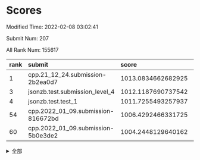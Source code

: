 # Scores

Modified Time: 2022-02-08 03:02:41

Submit Num: 207

All Rank Num: 155617

| rank |               submit               |       score        |       sigma        | pk_num |
| :--- | :--------------------------------- | :----------------- | :----------------- | :----- |
| 1    | cpp.21_12_24.submission-2b2ea0d7   | 1013.0834662682925 | 0.821259690474373  | 3011   |
| 3    | jsonzb.test.submission_level_4     | 1012.1187690737542 | 0.7796658071939193 | 3002   |
| 4    | jsonzb.test.test_1                 | 1011.7255493257937 | 0.7761808747793236 | 3007   |
| 54   | cpp.2022_01_09.submission-816672bd | 1006.4292466331725 | 0.712520238993131  | 3007   |
| 60   | cpp.2022_01_09.submission-5b0e3de2 | 1004.2448129640162 | 0.714107930716186  | 3008   |


<details>
<summary>全部</summary>

| rank |                 submit                 |       score        |       sigma        | pk_num |
| :--- | :------------------------------------- | :----------------- | :----------------- | :----- |
| 1    | cpp.21_12_24.submission-2b2ea0d7       | 1013.0834662682925 | 0.821259690474373  | 3011   |
| 2    | gobigger.level_3.submission_level_3_18 | 1012.4307859697994 | 0.7899964964941618 | 3010   |
| 3    | jsonzb.test.submission_level_4         | 1012.1187690737542 | 0.7796658071939193 | 3002   |
| 4    | jsonzb.test.test_1                     | 1011.7255493257937 | 0.7761808747793236 | 3007   |
| 5    | gobigger.level_3.submission_level_3_6  | 1011.3083111364914 | 0.7502212022100226 | 3007   |
| 6    | gobigger.level_3.submission_level_3_35 | 1011.0681414893265 | 0.7622507644065821 | 3011   |
| 7    | gobigger.level_3.submission_level_3_29 | 1010.9842080279012 | 0.7844097097414258 | 3002   |
| 8    | gobigger.level_3.submission_level_3_23 | 1010.9084368199898 | 0.770445313635499  | 3007   |
| 9    | gobigger.level_3.submission_level_3_3  | 1010.8906533469024 | 0.7789596084730243 | 3011   |
| 10   | gobigger.level_3.submission_level_3_48 | 1010.8248504756774 | 0.7497129824790593 | 3009   |
| 11   | gobigger.level_3.submission_level_3_30 | 1010.7556421013503 | 0.7789012077426065 | 3008   |
| 12   | gobigger.level_3.submission_level_3_4  | 1010.671317849829  | 0.7542349067955851 | 3010   |
| 13   | gobigger.level_3.submission_level_3_33 | 1010.6354590824363 | 0.7620290433559338 | 3014   |
| 14   | gobigger.level_3.submission_level_3_20 | 1010.3210824043811 | 0.7650688726033817 | 3002   |
| 15   | gobigger.level_3.submission_level_3_8  | 1010.3081335906916 | 0.7618319191238394 | 3008   |
| 16   | gobigger.level_3.submission_level_3_26 | 1010.2705547427797 | 0.7811224692045626 | 3001   |
| 17   | gobigger.level_3.submission_level_3_49 | 1010.2072800478397 | 0.753474964472448  | 3008   |
| 18   | gobigger.level_3.submission_level_3_24 | 1010.058313558671  | 0.7746732910047325 | 3007   |
| 19   | gobigger.level_3.submission_level_3_16 | 1010.0578266786033 | 0.761614024424608  | 3006   |
| 20   | gobigger.level_3.submission_level_3_10 | 1010.0538500279225 | 0.7425002864937963 | 3010   |
| 21   | gobigger.level_3.submission_level_3_37 | 1010.0515595983184 | 0.7589626811043276 | 3010   |
| 22   | gobigger.level_3.submission_level_3_39 | 1010.0199284577756 | 0.7836682440329109 | 3012   |
| 23   | gobigger.level_3.submission_level_3_40 | 1009.9477812262021 | 0.7460934431054327 | 3009   |
| 24   | gobigger.level_3.submission_level_3_31 | 1009.9434477126462 | 0.7669421878371976 | 3009   |
| 25   | gobigger.level_3.submission_level_3_2  | 1009.9335085049267 | 0.7675184385757775 | 3008   |
| 26   | gobigger.level_3.submission_level_3_12 | 1009.8756120040059 | 0.7781577518144615 | 3007   |
| 27   | gobigger.level_3.submission_level_3_38 | 1009.871536426883  | 0.7542498325360785 | 3008   |
| 28   | gobigger.level_3.submission_level_3_41 | 1009.7503606682836 | 0.7504550846002764 | 3005   |
| 29   | gobigger.level_3.submission_level_3_27 | 1009.7395669997201 | 0.7478261832207781 | 3010   |
| 30   | gobigger.level_3.submission_level_3_44 | 1009.7114826673055 | 0.7607683621609269 | 3011   |
| 31   | gobigger.level_3.submission_level_3_0  | 1009.7039210448899 | 0.7394154585602659 | 3006   |
| 32   | gobigger.level_3.submission_level_3_43 | 1009.6921110978752 | 0.7577044665746052 | 3008   |
| 33   | gobigger.level_3.submission_level_3_32 | 1009.5976281266309 | 0.7506520711677892 | 3007   |
| 34   | gobigger.level_3.submission_level_3_25 | 1009.3854118810743 | 0.763317653620603  | 3011   |
| 35   | gobigger.level_3.submission_level_3_28 | 1009.3839221446441 | 0.7415671434685696 | 3004   |
| 36   | gobigger.level_3.submission_level_3_34 | 1009.3406635934256 | 0.7283212675242656 | 3005   |
| 37   | gobigger.level_3.submission_level_3_5  | 1009.3252913405843 | 0.7482940792798339 | 3008   |
| 38   | gobigger.level_3.submission_level_3_7  | 1009.3231519499124 | 0.7646804363845043 | 3012   |
| 39   | gobigger.level_3.submission_level_3_1  | 1009.3178691785454 | 0.7709647323978019 | 3007   |
| 40   | gobigger.level_3.submission_level_3_42 | 1009.3102818444135 | 0.7450355490639231 | 3003   |
| 41   | gobigger.level_3.submission_level_3_11 | 1009.2403612734729 | 0.7547454553838328 | 3011   |
| 42   | gobigger.level_3.submission_level_3_14 | 1009.2131123435391 | 0.7487859079660673 | 3007   |
| 43   | gobigger.level_3.submission_level_3_13 | 1009.1797375913862 | 0.7417549858236704 | 3007   |
| 44   | gobigger.level_3.submission_level_3_46 | 1008.9818864041607 | 0.7467229608847895 | 3005   |
| 45   | gobigger.level_3.submission_level_3_17 | 1008.9146139169227 | 0.737601566963402  | 3009   |
| 46   | gobigger.level_3.submission_level_3_36 | 1008.8639468996486 | 0.7486938315826748 | 3005   |
| 47   | gobigger.level_3.submission_level_3_15 | 1008.759861805793  | 0.7707697631169163 | 3005   |
| 48   | gobigger.level_3.submission_level_3_19 | 1008.7533403080294 | 0.7474045209179984 | 3007   |
| 49   | gobigger.level_3.submission_level_3_9  | 1008.7384956997205 | 0.7295670171924922 | 3002   |
| 50   | gobigger.level_3.submission_level_3_22 | 1008.6576493712598 | 0.7765769231743317 | 3005   |
| 51   | gobigger.level_3.submission_level_3_45 | 1008.3251904175419 | 0.7588457681623695 | 3006   |
| 52   | gobigger.level_3.submission_level_3_47 | 1008.2574324698115 | 0.7329554133763166 | 3003   |
| 53   | gobigger.level_3.submission_level_3_21 | 1008.0795066297927 | 0.7408398130578151 | 3006   |
| 54   | cpp.2022_01_09.submission-816672bd     | 1006.4292466331725 | 0.712520238993131  | 3007   |
| 55   | gobigger.level_1.submission_level_1_19 | 1005.085597107121  | 0.724223146405597  | 3011   |
| 56   | gobigger.level_1.submission_level_1_29 | 1004.6263623645549 | 0.7296092791510763 | 3005   |
| 57   | gobigger.level_1.submission_level_1_2  | 1004.5627444025844 | 0.7258433588303921 | 3005   |
| 58   | gobigger.level_1.submission_level_1_30 | 1004.27616866423   | 0.7240786735675898 | 3009   |
| 59   | gobigger.level_1.submission_level_1_25 | 1004.2613045661755 | 0.7308225315083666 | 3007   |
| 60   | cpp.2022_01_09.submission-5b0e3de2     | 1004.2448129640162 | 0.714107930716186  | 3008   |
| 61   | gobigger.level_1.submission_level_1_7  | 1004.1022378643432 | 0.7250833884866694 | 3008   |
| 62   | gobigger.level_1.submission_level_1_26 | 1004.0921228285515 | 0.7176152402720596 | 3005   |
| 63   | gobigger.level_1.submission_level_1_6  | 1004.0792193065946 | 0.7258086120245246 | 3006   |
| 64   | gobigger.level_1.submission_level_1_42 | 1004.0641168332172 | 0.7237581615244462 | 3014   |
| 65   | gobigger.level_1.submission_level_1_9  | 1003.8947521875166 | 0.7242998383359958 | 3013   |
| 66   | gobigger.level_1.submission_level_1_15 | 1003.8266811452474 | 0.7220453788220866 | 3003   |
| 67   | gobigger.level_1.submission_level_1_12 | 1003.7915268553286 | 0.7202322424987441 | 3010   |
| 68   | gobigger.level_1.submission_level_1_49 | 1003.7828342148637 | 0.7189269836909268 | 3003   |
| 69   | gobigger.level_1.submission_level_1_41 | 1003.6820512634052 | 0.6968658119224457 | 3010   |
| 70   | gobigger.level_1.submission_level_1_34 | 1003.6478610254385 | 0.707107285332053  | 3010   |
| 71   | gobigger.level_1.submission_level_1_35 | 1003.6206469131783 | 0.7157913680234563 | 3003   |
| 72   | gobigger.level_1.submission_level_1_39 | 1003.5879482756926 | 0.7088922249126945 | 3009   |
| 73   | gobigger.level_1.submission_level_1_37 | 1003.571155768086  | 0.7187917404526243 | 3003   |
| 74   | gobigger.level_1.submission_level_1_46 | 1003.4969238413202 | 0.7189825288325344 | 3011   |
| 75   | gobigger.level_1.submission_level_1_33 | 1003.461901507191  | 0.7204242505638899 | 3008   |
| 76   | gobigger.level_1.submission_level_1_28 | 1003.4426167004943 | 0.7049736779329001 | 3004   |
| 77   | gobigger.level_1.submission_level_1_23 | 1003.4016693163783 | 0.710397093145113  | 3011   |
| 78   | gobigger.level_1.submission_level_1_20 | 1003.3766033083704 | 0.7063387290763526 | 3007   |
| 79   | gobigger.level_1.submission_level_1_22 | 1003.3429747720696 | 0.7184507758934298 | 3003   |
| 80   | gobigger.level_1.submission_level_1_48 | 1003.2742812109426 | 0.7160924373499323 | 3002   |
| 81   | gobigger.level_1.submission_level_1_44 | 1003.2565153079961 | 0.7053388998212887 | 3006   |
| 82   | gobigger.level_1.submission_level_1_8  | 1003.2492533610766 | 0.7126335940944925 | 3005   |
| 83   | gobigger.level_1.submission_level_1_1  | 1003.2008418261802 | 0.7146950238416392 | 3007   |
| 84   | gobigger.level_1.submission_level_1_21 | 1003.1483578546333 | 0.7128166005499116 | 3008   |
| 85   | gobigger.level_1.submission_level_1_18 | 1003.1455535245442 | 0.7189023781814858 | 3005   |
| 86   | gobigger.level_1.submission_level_1_11 | 1003.1047278560019 | 0.7007865304626636 | 3006   |
| 87   | gobigger.level_1.submission_level_1_4  | 1003.0627918933435 | 0.7235697121484277 | 3008   |
| 88   | gobigger.level_1.submission_level_1_17 | 1003.0447923556727 | 0.7182065772907763 | 3009   |
| 89   | gobigger.level_1.submission_level_1_47 | 1003.0312928553604 | 0.7062474169035682 | 3002   |
| 90   | gobigger.level_1.submission_level_1_5  | 1002.9429402005208 | 0.7236781664447387 | 3004   |
| 91   | gobigger.level_1.submission_level_1_3  | 1002.9419554685569 | 0.7081803546161071 | 3007   |
| 92   | gobigger.level_1.submission_level_1_24 | 1002.88159294218   | 0.7154499821584773 | 3007   |
| 93   | gobigger.level_1.submission_level_1_43 | 1002.8598316719551 | 0.7218023042195001 | 3005   |
| 94   | gobigger.level_1.submission_level_1_14 | 1002.8422434821587 | 0.7091371388133808 | 3009   |
| 95   | gobigger.level_1.submission_level_1_32 | 1002.8248438133699 | 0.712779035910136  | 3011   |
| 96   | gobigger.level_1.submission_level_1_13 | 1002.8221087423169 | 0.7084365655920636 | 3007   |
| 97   | gobigger.level_1.submission_level_1_40 | 1002.7930931087006 | 0.7122425416517735 | 3006   |
| 98   | gobigger.level_1.submission_level_1_45 | 1002.6981590553188 | 0.7171295321182595 | 3012   |
| 99   | gobigger.level_1.submission_level_1_31 | 1002.6059027784205 | 0.7139061017776583 | 3011   |
| 100  | gobigger.level_1.submission_level_1_10 | 1002.5689610188577 | 0.714723910070345  | 3008   |
| 101  | gobigger.level_1.submission_level_1_27 | 1002.252450058854  | 0.7051781166607206 | 3009   |
| 102  | gobigger.level_1.submission_level_1_38 | 1002.1606764771385 | 0.7135851779897366 | 3008   |
| 103  | gobigger.level_1.submission_level_1_0  | 1001.9683622578151 | 0.7118816427455786 | 3011   |
| 104  | gobigger.level_1.submission_level_1_16 | 1001.7626746697288 | 0.7113791126980327 | 3009   |
| 105  | gobigger.level_1.submission_level_1_36 | 1001.5613061656263 | 0.7171483681620879 | 3005   |
| 106  | gobigger.random.submission_random_40   | 997.5106376521322  | 0.7158383743921787 | 3009   |
| 107  | gobigger.random.submission_random_45   | 997.1291432732356  | 0.7114949573043768 | 3008   |
| 108  | gobigger.random.submission_random_1    | 997.104575195322   | 0.7112254300941074 | 3004   |
| 109  | gobigger.random.submission_random_26   | 996.904677179225   | 0.7014960176875145 | 3008   |
| 110  | gobigger.random.submission_random_24   | 996.8076515693976  | 0.7030271142200879 | 3004   |
| 111  | gobigger.random.submission_random_22   | 996.8045869881983  | 0.702494677830438  | 3007   |
| 112  | gobigger.random.submission_random_21   | 996.7986738890642  | 0.7147011411938202 | 3012   |
| 113  | gobigger.random.submission_random_41   | 996.7435523632313  | 0.710763912504339  | 3005   |
| 114  | gobigger.random.submission_random_25   | 996.6226087683002  | 0.7149321869299805 | 3007   |
| 115  | gobigger.random.submission_random_8    | 996.5664311453307  | 0.7132006931003873 | 3004   |
| 116  | gobigger.random.submission_random_13   | 996.4227457532252  | 0.7000887134630142 | 3010   |
| 117  | gobigger.random.submission_random_6    | 996.4179288239548  | 0.7071850599872185 | 3007   |
| 118  | gobigger.random.submission_random_28   | 996.4035352905921  | 0.7135604502819326 | 3008   |
| 119  | gobigger.random.submission_random_44   | 996.3580006477567  | 0.7080532938335515 | 3010   |
| 120  | gobigger.random.submission_random_48   | 996.3559611032127  | 0.7253966787188395 | 3010   |
| 121  | gobigger.random.submission_random_32   | 996.3131630970145  | 0.7183071117308867 | 3009   |
| 122  | gobigger.random.submission_random_34   | 996.2594567716536  | 0.712940454446796  | 3006   |
| 123  | gobigger.random.submission_random_47   | 996.175407976236   | 0.7189739104925665 | 3007   |
| 124  | gobigger.random.submission_random_12   | 996.1055267175791  | 0.7026603091968786 | 3007   |
| 125  | gobigger.random.submission_random_38   | 996.0870086157112  | 0.721570633392926  | 3012   |
| 126  | gobigger.random.submission_random_3    | 996.0492122709812  | 0.7170559747950299 | 3012   |
| 127  | gobigger.random.submission_random_33   | 995.9512577706532  | 0.7323026220577578 | 3001   |
| 128  | gobigger.random.submission_random_30   | 995.9458091406128  | 0.6988690907841405 | 3009   |
| 129  | gobigger.random.submission_random_43   | 995.9200017913203  | 0.7160922798335291 | 3010   |
| 130  | gobigger.random.submission_random_35   | 995.919582401906   | 0.7119484271740392 | 3008   |
| 131  | gobigger.random.submission_random_19   | 995.911303807489   | 0.7015830774525054 | 3007   |
| 132  | gobigger.random.submission_random_46   | 995.8890918226951  | 0.7114407592499522 | 3008   |
| 133  | gobigger.random.submission_random_2    | 995.8575715356659  | 0.7099456177635578 | 3007   |
| 134  | gobigger.random.submission_random_23   | 995.8393401258687  | 0.7072905393310642 | 3004   |
| 135  | gobigger.random.submission_random_9    | 995.8130702232307  | 0.7166623013302869 | 2999   |
| 136  | gobigger.random.submission_random_39   | 995.8087011596409  | 0.7201940737871609 | 3013   |
| 137  | gobigger.random.submission_random_18   | 995.7688902352985  | 0.7080782811860392 | 3004   |
| 138  | gobigger.random.submission_random_20   | 995.6486096183429  | 0.7091465016372023 | 3009   |
| 139  | gobigger.random.submission_random_10   | 995.6463745666637  | 0.700431915803049  | 3012   |
| 140  | gobigger.random.submission_random_42   | 995.6317833763925  | 0.7148146903202355 | 3008   |
| 141  | gobigger.random.submission_random_36   | 995.5706385744032  | 0.7098132199250291 | 3008   |
| 142  | gobigger.random.submission_random_5    | 995.4991332586135  | 0.7146274745625225 | 3011   |
| 143  | gobigger.random.submission_random_15   | 995.4706439241481  | 0.7186757140077642 | 3005   |
| 144  | gobigger.random.submission_random_0    | 995.3836947338173  | 0.7170843887233223 | 3006   |
| 145  | gobigger.random.submission_random_16   | 995.3556343798539  | 0.7142016057492458 | 3010   |
| 146  | gobigger.random.submission_random_17   | 995.3270629906891  | 0.7220377813008619 | 3003   |
| 147  | gobigger.random.submission_random_4    | 995.3016231274261  | 0.7088411568501743 | 3006   |
| 148  | gobigger.random.submission_random_37   | 995.0910862767143  | 0.7236554722962258 | 3012   |
| 149  | gobigger.random.submission_random_29   | 995.0113228875907  | 0.7160361425502233 | 3007   |
| 150  | gobigger.random.submission_random_11   | 994.963216549452   | 0.7171063247581635 | 3011   |
| 151  | gobigger.random.submission_random_27   | 994.9042126823657  | 0.728833720781566  | 3008   |
| 152  | gobigger.random.submission_random_7    | 994.6214303336149  | 0.721653963662183  | 3009   |
| 153  | gobigger.level_2.submission_level_2_31 | 994.6141781051401  | 0.7203208659538495 | 3005   |
| 154  | gobigger.random.submission_random_31   | 994.5382593862377  | 0.7023524404194919 | 3006   |
| 155  | gobigger.random.submission_random_49   | 994.4825172882504  | 0.7282852878584123 | 3001   |
| 156  | gobigger.random.submission_random_14   | 994.4289255290777  | 0.6972346954577343 | 3004   |
| 157  | gobigger.level_2.submission_level_2_10 | 993.8638435877897  | 0.7311493206367863 | 3003   |
| 158  | gobigger.level_2.submission_level_2_30 | 993.8637709907186  | 0.732675806325908  | 3006   |
| 159  | gobigger.level_2.submission_level_2_5  | 993.7717427068503  | 0.7413565112008411 | 3007   |
| 160  | gobigger.level_2.submission_level_2_33 | 993.6701586254696  | 0.7486803228606742 | 3010   |
| 161  | gobigger.level_2.submission_level_2_1  | 993.338542823171   | 0.736738517380386  | 3004   |
| 162  | gobigger.level_2.submission_level_2_7  | 993.3177265841065  | 0.7343233459198196 | 3009   |
| 163  | gobigger.level_2.submission_level_2_14 | 993.1592081422865  | 0.7340060845794545 | 3009   |
| 164  | gobigger.level_2.submission_level_2_22 | 993.0627225371619  | 0.7400233961457783 | 3008   |
| 165  | gobigger.level_2.submission_level_2_12 | 993.0295086991932  | 0.7524971834967729 | 3008   |
| 166  | gobigger.level_2.submission_level_2_18 | 992.8919459221411  | 0.7435377059074254 | 3011   |
| 167  | gobigger.level_2.submission_level_2_8  | 992.701766925184   | 0.7246921484818775 | 3007   |
| 168  | gobigger.level_2.submission_level_2_29 | 992.6006306663371  | 0.7472619002537018 | 3006   |
| 169  | gobigger.level_2.submission_level_2_32 | 992.5929087096189  | 0.7342005827057335 | 3004   |
| 170  | gobigger.level_2.submission_level_2_26 | 992.5905736010393  | 0.7346762334138246 | 3009   |
| 171  | gobigger.level_2.submission_level_2_6  | 992.5841081709968  | 0.7582717044801636 | 3006   |
| 172  | gobigger.level_2.submission_level_2_0  | 992.5666707849846  | 0.7462086323583982 | 3004   |
| 173  | gobigger.level_2.submission_level_2_41 | 992.4838548471906  | 0.7452042477468391 | 2999   |
| 174  | gobigger.level_2.submission_level_2_23 | 992.4729336376295  | 0.7415978054574872 | 3007   |
| 175  | gobigger.level_2.submission_level_2_43 | 992.4287261882113  | 0.7480237323541712 | 3004   |
| 176  | gobigger.level_2.submission_level_2_11 | 992.420741254302   | 0.7405396276341464 | 3007   |
| 177  | gobigger.level_2.submission_level_2_40 | 992.2550788833843  | 0.7726207113854595 | 3006   |
| 178  | gobigger.level_2.submission_level_2_19 | 992.229295185971   | 0.7373095205029313 | 3009   |
| 179  | gobigger.level_2.submission_level_2_39 | 992.1685806275841  | 0.7482417615380674 | 3007   |
| 180  | gobigger.level_2.submission_level_2_38 | 992.1367500939004  | 0.7398797668579171 | 3008   |
| 181  | gobigger.level_2.submission_level_2_24 | 992.1024584766658  | 0.734897053197882  | 3002   |
| 182  | gobigger.level_2.submission_level_2_44 | 992.1010845983291  | 0.7231846499282538 | 3010   |
| 183  | gobigger.level_2.submission_level_2_49 | 992.0753054654928  | 0.7366711060031977 | 3007   |
| 184  | gobigger.level_2.submission_level_2_17 | 992.0032579278359  | 0.7590294252265117 | 3003   |
| 185  | gobigger.level_2.submission_level_2_34 | 991.9284806429415  | 0.7497126044196727 | 3006   |
| 186  | gobigger.level_2.submission_level_2_47 | 991.8889625409566  | 0.7634106161268507 | 2997   |
| 187  | gobigger.level_2.submission_level_2_37 | 991.8882186306255  | 0.7612272902679098 | 3005   |
| 188  | gobigger.level_2.submission_level_2_9  | 991.8859574427556  | 0.7499675006584515 | 3008   |
| 189  | gobigger.level_2.submission_level_2_42 | 991.769873970626   | 0.7468513937279478 | 3003   |
| 190  | gobigger.level_2.submission_level_2_27 | 991.7643365578448  | 0.7459481541658283 | 3011   |
| 191  | gobigger.level_2.submission_level_2_3  | 991.7592174639755  | 0.7399625689405677 | 3007   |
| 192  | gobigger.level_2.submission_level_2_21 | 991.645930496597   | 0.7270581838134947 | 3011   |
| 193  | gobigger.level_2.submission_level_2_25 | 991.5720382372888  | 0.7550956593055053 | 3007   |
| 194  | gobigger.level_2.submission_level_2_46 | 991.5384606222266  | 0.7421766101419202 | 3007   |
| 195  | gobigger.level_2.submission_level_2_4  | 991.4734525493607  | 0.7476972823808007 | 3004   |
| 196  | gobigger.level_2.submission_level_2_13 | 991.4377036461183  | 0.7641568993969456 | 3008   |
| 197  | gobigger.level_2.submission_level_2_16 | 991.3566871226637  | 0.7546859797898734 | 3000   |
| 198  | gobigger.level_2.submission_level_2_35 | 991.3528928150184  | 0.7562009434960412 | 3007   |
| 199  | gobigger.level_2.submission_level_2_2  | 991.3194637086292  | 0.7531285431862361 | 3008   |
| 200  | gobigger.level_2.submission_level_2_48 | 991.150245610473   | 0.7439934513959998 | 3007   |
| 201  | gobigger.level_2.submission_level_2_45 | 991.1357881194151  | 0.7416728596344478 | 3008   |
| 202  | gobigger.level_2.submission_level_2_28 | 991.1167030722848  | 0.7531988559340733 | 3009   |
| 203  | gobigger.level_2.submission_level_2_20 | 990.1922941396034  | 0.7794955408518695 | 3005   |
| 204  | gobigger.level_2.submission_level_2_36 | 990.1574664957357  | 0.7516511122393903 | 3006   |
| 205  | gobigger.level_2.submission_level_2_15 | 990.031810952669   | 0.7850149545064542 | 3009   |
| 206  | gobigger.none.submission_none_0        | 975.9536084299853  | 1.4675158347816855 | 3004   |
| 207  | gobigger.none.submission_none_1        | 973.5838815008282  | 1.8213678934390138 | 3008   |

</details>